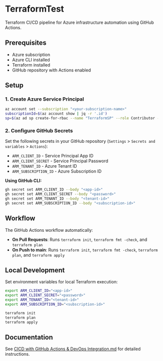 # TerraformTest

Terraform CI/CD pipeline for Azure infrastructure automation using GitHub Actions.

## Prerequisites

- Azure subscription
- Azure CLI installed
- Terraform installed
- GitHub repository with Actions enabled

## Setup

### 1. Create Azure Service Principal

```bash
az account set --subscription "<your-subscription-name>"
subscriptionId=$(az account show | jq -r '.id')
sp=$(az ad sp create-for-rbac --name "TerraformSP" --role Contributor --scopes /subscriptions/$subscriptionId)
```

### 2. Configure GitHub Secrets

Set the following secrets in your GitHub repository (`Settings` > `Secrets and variables` > `Actions`):

- `ARM_CLIENT_ID` - Service Principal App ID
- `ARM_CLIENT_SECRET` - Service Principal Password
- `ARM_TENANT_ID` - Azure Tenant ID
- `ARM_SUBSCRIPTION_ID` - Azure Subscription ID

**Using GitHub CLI:**

```bash
gh secret set ARM_CLIENT_ID --body "<app-id>"
gh secret set ARM_CLIENT_SECRET --body "<password>"
gh secret set ARM_TENANT_ID --body "<tenant-id>"
gh secret set ARM_SUBSCRIPTION_ID --body "<subscription-id>"
```

## Workflow

The GitHub Actions workflow automatically:

- **On Pull Requests**: Runs `terraform init`, `terraform fmt -check`, and `terraform plan`
- **On Push to main**: Runs `terraform init`, `terraform fmt -check`, `terraform plan`, and `terraform apply`

## Local Development

Set environment variables for local Terraform execution:

```bash
export ARM_CLIENT_ID="<app-id>"
export ARM_CLIENT_SECRET="<password>"
export ARM_TENANT_ID="<tenant-id>"
export ARM_SUBSCRIPTION_ID="<subscription-id>"

terraform init
terraform plan
terraform apply
```

## Documentation

See [CICD with GitHub Actions & DevOps Integration.md](CICD%20with%20GitHub%20Actions%20%26%20DevOps%20Integration.md) for detailed instructions.
